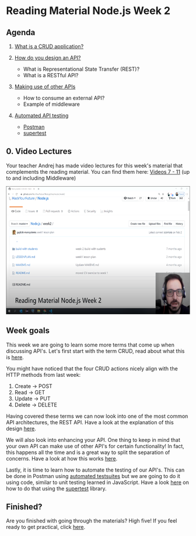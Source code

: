 # Reading Material Node.js Week 2

## Agenda

1. [What is a CRUD application?](https://study.hackyourfuture.net/#/definitions/crud)
2. [How do you design an API?](https://study.hackyourfuture.net/#/the-internet/designing-apis.md)
   - What is Representational State Transfer (REST)?
   - What is a RESTful API?

3. [Making use of other APIs](https://study.hackyourfuture.net/#/node-js/consuming-apis.md)
   - How to consume an external API?
   - Example of middleware
4. [Automated API testing](TODO)
   - [Postman](https://www.postman.com/use-cases/api-testing-automation/)
   - [supertest](https://www.npmjs.com/package/supertest)

## 0. Video Lectures

Your teacher Andrej has made video lectures for this week's material that complements the reading material. You can find them here: [Videos 7 - 11](https://www.youtube.com/playlist?list=PLVYDhqbgYpYXpc_l_Vlj8yz3LjgkkWXnn) (up to and including Middleware)

<a href="https://www.youtube.com/playlist?list=PLVYDhqbgYpYXpc_l_Vlj8yz3LjgkkWXnn" target="_blank"><img src="../assets/andrej.png" width="600" height="350" alt="HYF Video" /></a>

## Week goals

This week we are going to learn some more terms that come up when discussing API's. Let's first start with the term CRUD, read about what this is [here](https://study.hackyourfuture.net/#/definitions/crud).

You might have noticed that the four CRUD actions nicely align with the HTTP methods from last week:

1. Create -> POST
2. Read -> GET
3. Update -> PUT
4. Delete -> DELETE

Having covered these terms we can now look into one of the most common API architectures, the REST API. Have a look at the explanation of this design [here](https://study.hackyourfuture.net/#/the-internet/designing-apis.md).

We will also look into enhancing your API. One thing to keep in mind that your own API can make use of other API's for certain functionality! In fact, this happens all the time and is a great way to split the separation of concerns. Have a look at how this works [here](https://study.hackyourfuture.net/#/node-js/consuming-apis.md).

Lastly, it is time to learn how to automate the testing of our API's. This can be done in Postman using [automated testsuites](https://www.postman.com/use-cases/api-testing-automation/) but we are going to do it using code, similar to unit testing learned in JavaScript. Have a look [here](TODO) on how to do that using the [supertest](https://www.npmjs.com/package/supertest) library.

## Finished?

Are you finished with going through the materials? High five! If you feel ready to get practical, click [here](./MAKEME.md).
